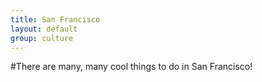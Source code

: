 ```yaml
---
title: San Francisco
layout: default
group: culture
---
```


#There are many, many cool things to do in San Francisco!